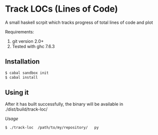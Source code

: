 Track LOCs (Lines of Code)
=======

A small haskell scrpit which tracks progress of total lines of code and plot

Requirements:
1. git version 2.0+
2. Tested with ghc 7.6.3

## Installation

```sh
$ cabal sandbox init
$ cabal install
```

## Using it
After it has built successfully, the binary will be available in ./dist/build/track-loc/

*Usage*

```sh
$ ./track-loc  /path/to/my/repository/   py
```
